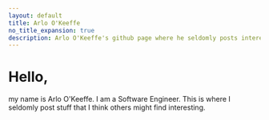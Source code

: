 ```yaml
---
layout: default
title: Arlo O'Keeffe
no_title_expansion: true
description: Arlo O'Keeffe's github page where he seldomly posts interesting stuff.
---
```

# Hello,

my name is Arlo O'Keeffe. I am a Software Engineer. This is
where I seldomly post stuff that I think others might find interesting.
